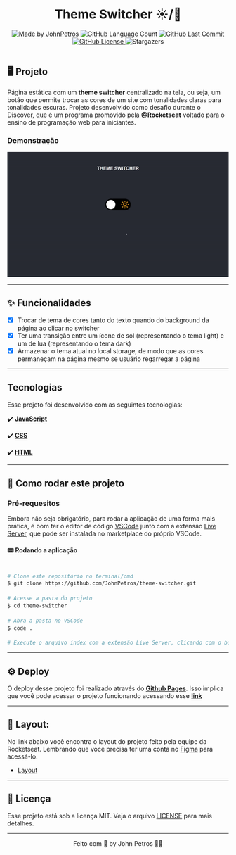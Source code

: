 <h1 align="center">
    Theme Switcher ☀️/🌙
</h1>

<div align="center">
   <a href="https://github.com/JohnPetros">
      <img alt="Made by JohnPetros" src="https://img.shields.io/badge/made%20by-JohnPetros-blueviolet">
   </a>
   <img alt="GitHub Language Count" src="https://img.shields.io/github/languages/count/JohnPetros/theme-switcher">
   <a href="https://github.com/JohnPetros/theme-switcher/commits/main">
      <img alt="GitHub Last Commit" src="https://img.shields.io/github/last-commit/JohnPetros/theme-switcher">
   </a>
  </a>
   </a>
   <a href="https://github.com/JohnPetros/theme-switcher/blob/main/LICENSE.md">
      <img alt="GitHub License" src="https://img.shields.io/github/license/JohnPetros/theme-switcher">
   </a>
    <img alt="Stargazers" src="https://img.shields.io/github/stars/JohnPetros/theme-switcher?style=social">
</div>

<br>

## 🖥️ Projeto

Página estática com um **theme switcher** centralizado na tela, ou seja, um botão que permite trocar as cores de um site com tonalidades claras para tonalidades escuras. Projeto desenvolvido como desafio durante o Discover, que é um programa promovido pela **@Rocketseat** voltado para o ensino de programação web para iniciantes.

### Demonstração
<div align="center">
    <img width="750" alt="GIF demontrando o theme switcher" src=".github/theme-switcher.gif" />
</div>

---

## ✨ Funcionalidades

- [x] Trocar de tema de cores tanto do texto quando do background da página ao clicar no switcher
- [x] Ter uma transição entre um ícone de sol (representando o tema light) e um de lua (representando o tema dark) 
- [x] Armazenar o tema atual no local storage, de modo que as cores permaneçam na página mesmo se usuário regarregar a página

---


##  Tecnologias

Esse projeto foi desenvolvido com as seguintes tecnologias:

✔️ **[JavaScript](https://developer.mozilla.org/pt-BR/docs/Web/JavaScript)**

✔️ **[CSS](https://developer.mozilla.org/pt-BR/docs/Web/CSS)**

✔️ **[HTML](https://developer.mozilla.org/pt-BR/docs/Web/HTML)**

---

## 🚀 Como rodar este projeto

### Pré-requesitos

Embora não seja obrigatório, para rodar a aplicação de uma forma mais prática, é bom ter o editor de código [VSCode](https://code.visualstudio.com/) junto com a extensão [Live Server](https://marketplace.visualstudio.com/items?itemName=ritwickdey.LiveServer), que pode ser instalada no marketplace do próprio VSCode. 

#### 📟 Rodando a aplicação

```bash

# Clone este repositório no terminal/cmd
$ git clone https://github.com/JohnPetros/theme-switcher.git

# Acesse a pasta do projeto
$ cd theme-switcher

# Abra a pasta no VSCode
$ code .

# Execute o arquivo index com a extensão Live Server, clicando com o botão direito sobre ele e depois em Open with Live Server

```

---

## ⚙️ Deploy

O deploy desse projeto foi realizado através do **[Github Pages](https://www.infinityfree.net/)**. Isso implica que você pode acessar o projeto funcionando acessando esse **[link](https://johnpetros.github.io/super-trunfo-clash-royale/)**

---

## 🎨 Layout:
No link abaixo você encontra o layout do projeto feito pela equipe da Rocketseat. Lembrando que você precisa ter uma conta no [Figma](http://figma.com/) para acessá-lo.

- [Layout](https://www.figma.com/file/faqMNLrCBeIWJt9tXrRUpX/DD-Theme-Switcher-Copy?fuid=1063607431262423232)

---

## 📝 Licença

Esse projeto está sob a licença MIT. Veja o arquivo [LICENSE](LICENSE) para mais detalhes.

---

<p align="center">
   Feito com 💜 by John Petros 👋🏻
</p>
